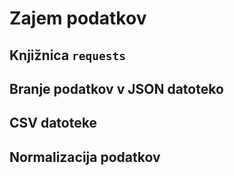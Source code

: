 # Zajem podatkov

## Knjižnica `requests`

## Branje podatkov v JSON datoteko

## CSV datoteke

## Normalizacija podatkov
